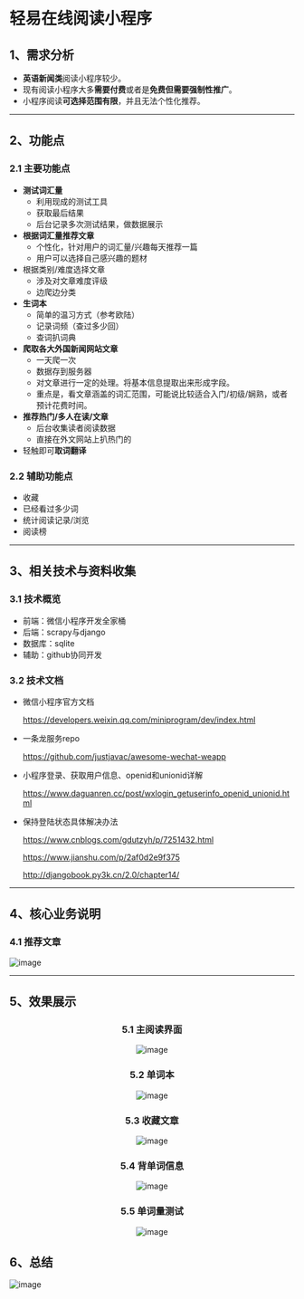 # 轻易在线阅读小程序

## 1、需求分析
* **英语新闻类**阅读小程序较少。
* 现有阅读小程序大多**需要付费**或者是**免费但需要强制性推广**。
* 小程序阅读**可选择范围有限**，并且无法个性化推荐。
  
***

## 2、功能点
### 2.1 主要功能点
* **测试词汇量**
  * 利用现成的测试工具
  * 获取最后结果
  * 后台记录多次测试结果，做数据展示
* **根据词汇量推荐文章**
  * 个性化，针对用户的词汇量/兴趣每天推荐一篇
  * 用户可以选择自己感兴趣的题材
* 根据类别/难度选择文章
  * 涉及对文章难度评级
  * 边爬边分类
* **生词本**
  * 简单的温习方式（参考欧陆）
  * 记录词频（查过多少回）
  * 查词扒词典
* **爬取各大外国新闻网站文章**
  * 一天爬一次
  * 数据存到服务器
  * 对文章进行一定的处理。将基本信息提取出来形成字段。
  * 重点是，看文章涵盖的词汇范围，可能说比较适合入门/初级/娴熟，或者预计花费时间。
* **推荐热门/多人在读/文章**
  * 后台收集读者阅读数据
  * 直接在外文网站上扒热门的
* 轻触即可**取词翻译**

### 2.2 辅助功能点

* 收藏
* 已经看过多少词
* 统计阅读记录/浏览
* 阅读榜

***

## 3、相关技术与资料收集
### 3.1 技术概览
* 前端：微信小程序开发全家桶
* 后端：scrapy与django
* 数据库：sqlite
* 辅助：github协同开发

### 3.2 技术文档
* 微信小程序官方文档

  https://developers.weixin.qq.com/miniprogram/dev/index.html
  
* 一条龙服务repo

  https://github.com/justjavac/awesome-wechat-weapp
  
* 小程序登录、获取用户信息、openid和unionid详解

  https://www.daguanren.cc/post/wxlogin_getuserinfo_openid_unionid.html


* 保持登陆状态具体解决办法

  https://www.cnblogs.com/gdutzyh/p/7251432.html

  https://www.jianshu.com/p/2af0d2e9f375

  http://djangobook.py3k.cn/2.0/chapter14/
  

***

## 4、核心业务说明
### 4.1 推荐文章
![image](display-images/getArticle.png)




***

## 5、效果展示
<center>

### 5.1 主阅读界面


![image](display-images/主阅读界面.gif) 


### 5.2 单词本


![image](display-images/单词本.gif)


### 5.3 收藏文章


![image](display-images/收藏文章.gif)


### 5.4 背单词信息


 ![image](display-images/背单词信息.gif)


### 5.5 单词量测试

![image](display-images/词汇量测试.gif) 
</center>

## 6、总结


![image](display-images/team.PNG)
